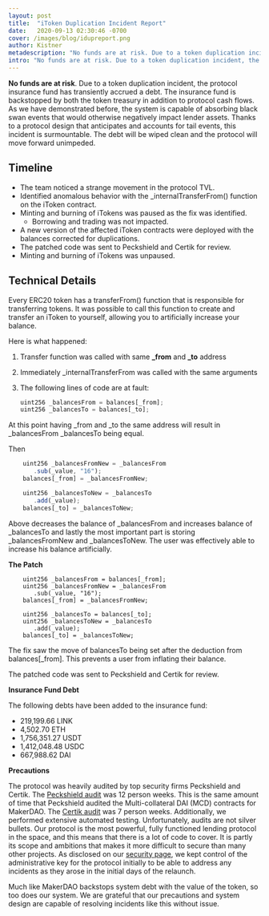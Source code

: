 ```yaml
---
layout: post
title:  "iToken Duplication Incident Report"
date:   2020-09-13 02:30:46 -0700
cover: /images/blog/idupreport.png
author: Kistner
metadescription: "No funds are at risk. Due to a token duplication incident, the protocol insurance fund has transiently accrued a debt"
intro: "No funds are at risk. Due to a token duplication incident, the protocol insurance fund has transiently accrued a debt"
---
```


**No funds are at risk**. Due to a token duplication incident, the protocol insurance fund has transiently accrued a debt. The insurance fund is backstopped by both the token treasury in addition to protocol cash flows. As we have demonstrated before, the system is capable of absorbing black swan events that would otherwise negatively impact lender assets. Thanks to a protocol design that anticipates and accounts for tail events, this incident is surmountable. The debt will be wiped clean and the protocol will move forward unimpeded.


## Timeline  


*   The team noticed a strange movement in the protocol TVL.
*   Identified anomalous behavior with the _internalTransferFrom() function on the iToken contract.
*   Minting and burning of iTokens was paused as the fix was identified.
    *   Borrowing and trading was not impacted.  
*   A new version of the affected iToken contracts were deployed with the balances corrected for duplications.
*   The patched code was sent to Peckshield and Certik for review.
*   Minting and burning of iTokens was unpaused.


## Technical Details

Every ERC20 token has a transferFrom() function that is responsible for transferring tokens. It was possible to call this function to create and transfer an iToken to yourself, allowing you to artificially increase your balance.

Here is what happened:

1. Transfer function was called with same **_from** and **_to** address
2. Immediately _internalTransferFrom was called with the same arguments
3. The following lines of code are at fault:

    ```js
    uint256 _balancesFrom = balances[_from];
    uint256 _balancesTo = balances[_to];

    ```

At this point having _from and _to the same address will result in _balancesFrom _balancesTo being equal.

Then


```js
    uint256 _balancesFromNew = _balancesFrom
       .sub(_value, "16");
    balances[_from] = _balancesFromNew;

    uint256 _balancesToNew = _balancesTo
       .add(_value);
    balances[_to] = _balancesToNew;
```

Above decreases the balance of _balancesFrom and increases balance of _balancesTo and lastly the most important part is storing _balancesFromNew and _balancesToNew. The user was effectively  able to increase his balance artificially.

**The Patch**

```
    uint256 _balancesFrom = balances[_from];
    uint256 _balancesFromNew = _balancesFrom
       .sub(_value, "16");
    balances[_from] = _balancesFromNew;

    uint256 _balancesTo = balances[_to];
    uint256 _balancesToNew = _balancesTo
       .add(_value);
    balances[_to] = _balancesToNew;
```


The fix saw the move of balancesTo being set after the deduction from balances[_from]. This prevents a user from inflating their balance.

The patched code was sent to Peckshield and Certik for review.

**Insurance Fund Debt**

The following debts have been added to the insurance fund:

- 219,199.66 LINK
- 4,502.70 ETH
- 1,756,351.27 USDT
- 1,412,048.48 USDC
- 667,988.62 DAI

**Precautions**

The protocol was heavily audited by top security firms Peckshield and Certik. The [Peckshield audit](https://bzx.network/pdfs/peckshield-audit-report-bZxV2-v1.0rc1.pdf) was 12 person weeks. This is the same amount of time that Peckshield audited the Multi-collateral DAI (MCD) contracts for MakerDAO. The [Certik audit](https://bzx.network/pdfs/bZx_v2_Audit%E2%80%93Report_CertiK.pdf) was 7 person weeks. Additionally, we performed extensive automated testing. Unfortunately, audits are not silver bullets. Our protocol is the most powerful, fully functioned lending protocol in the space, and this means that there is a lot of code to cover. It is partly its scope and ambitions that makes it more difficult to secure than many other projects. As disclosed on our [security page](https://bzx.network/security), we kept control of the administrative key for the protocol initially to be able to address any incidents as they arose in the initial days of the relaunch.

Much like MakerDAO backstops system debt with the value of the token, so too does our system. We are grateful that our precautions and system design are capable of resolving incidents like this without issue.  
